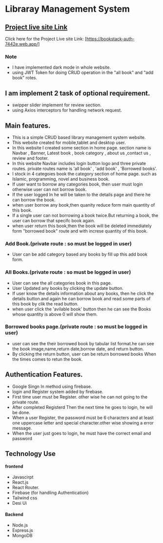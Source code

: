# Libraray Management System
## [ Project live site Link](https://bookstack-auth-7442e.web.app/)

Click here for the Project Live site Link: [https://bookstack-auth-7442e.web.app/]
### Note 
* I have implemented dark mode in whole website.
* using JWT Token for doing CRUD operation in the "all book" and "add book" rotes.
## I am implement 2 task of optional requirement.
* swipper slider implement for review section.
* using Axios interceptors for handling network request. 
## Main features.
* This is a simple CRUD based library management system website.
* This website created for mobile,tablet and desktop user.
* In this website I created some section in home page. section name is Navbar , Banner, Latest book , book category , about us ,contact us , review and footer.
* In this website Navbar includes login button logo and three private routes. private routes name is  'all book' , 'add book' , 'Borrowed books'.
* I stock in 4 categoies book the category section of home page. such as Islamic, programming, novel and business book.
* If user want to borrow any categories book, then user must login otherwise user can not borrow book.
* If the user logged In he will be taken to the details page and there he can borrow the book.
* when user borrow any book,then quanity reduce form main quantity of this book.
* If a single user can not borrowing a book twice.But returning a book, the user can borrow that specifc book again.
* when user return this book,then the book will be deleted immediately form "borrowed book" route and with increse quantity of this book.

### Add Book.(private route : so must be logged in user)
 * User can be add category based any books by fill up this add book form.
### All Books.(private route : so must be logged in user)
* User can see the all categories book in this page.
* User Updated any books by clicking the update button.
* If user know the details information about any books, then he click the details button.and again he can borrow book and read some parts of this book by clik the read button.
* when user click the 'avilable book' button then he can see the Books whose quantity is above 0 will show them.

### Borrowed books page.(private route : so must be logged in user)
* user can see the their borrowed book by tabular list format.he can see the book image,name,return date,borrow date, and return button.
* By clicking the return button, user can be return borrowed books When the times comes to retun the book.
## Authentication Features.
* Google Singn In method using firebase.
* login and Register system added by firebase.
* First time user must be Register. other wise he can not going to the private route.
* After completed Registerd Then the next time he goes to login, he will be done.
* When a user Register, the password must be 6 characters and at least one uppercase letter and special character.other wise showing a error message.
* When the user just goes to login, he must have the correct email and password

## Technology Use 
#### frontend
* Javascirpt
* React.js
* React Router.
* Firebase (for handling Authentication)
* Tailwind css
* Desi Ui
#### Backend
* Node.js
* Express.js
* MongoDB
